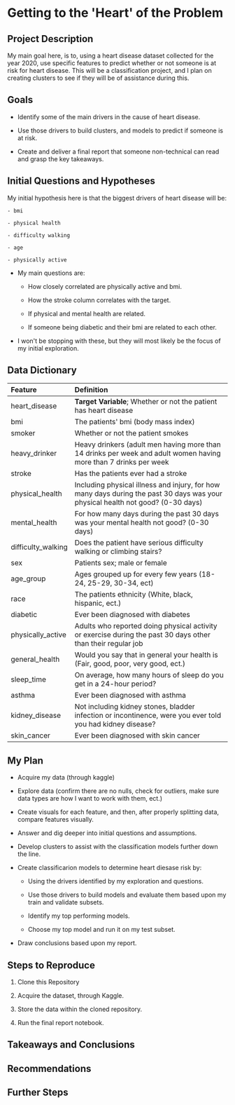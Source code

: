 # Getting to the 'Heart' of the Problem


## Project Description


My main goal here, is to, using a heart disease dataset collected for the year 2020, use specific features to predict whether or not someone is at risk for heart disease. This will be a classification project, and I plan on creating clusters to see if they will be of assistance during this. 


## Goals


- Identify some of the main drivers in the cause of heart disease.

- Use those drivers to build clusters, and models to predict if someone is at risk.

- Create and deliver a final report that someone non-technical can read and grasp the key takeaways.


## Initial Questions and Hypotheses


My initial hypothesis here is that the biggest drivers of heart disease will be:

    - bmi
    
    - physical health
    
    - difficulty walking
    
    - age
    
    - physically active

- My main questions are:

    - How closely correlated are physically active and bmi.
    
    - How the stroke column correlates with the target.
    
    - If physical and mental health are related.
    
    - If someone being diabetic and their bmi are related to each other.
        
- I won't be stopping with these, but they will most likely be the focus of my initial exploration.


## Data Dictionary


|Feature|Definition|
|:----------|:-------------|
|heart_disease|**Target Variable**; Whether or not the patient has heart disease|
|bmi|The patients' bmi (body mass index)|
|smoker|Whether or not the patient smokes|
|heavy_drinker|Heavy drinkers (adult men having more than 14 drinks per week and adult women having more than 7 drinks per week|
|stroke|Has the patients ever had a stroke|
|physical_health|Including physical illness and injury, for how many days during the past 30 days was your physical health not good? (0-30 days)|
|mental_health|For how many days during the past 30 days was your mental health not good? (0-30 days)|
|difficulty_walking|Does the patient have serious difficulty walking or climbing stairs?|
|sex|Patients sex; male or female|
|age_group|Ages grouped up for every few years (18-24, 25-29, 30-34, ect)|
|race|The patients ethnicity (White,  black, hispanic, ect.)|
|diabetic|Ever been diagnosed with diabetes|
|physically_active|Adults who reported doing physical activity or exercise during the past 30 days other than their regular job|
|general_health|Would you say that in general your health is (Fair, good, poor, very good, ect.)|
|sleep_time|On average, how many hours of sleep do you get in a 24-hour period?|
|asthma|Ever been diagnosed with asthma|
|kidney_disease|Not including kidney stones, bladder infection or incontinence, were you ever told you had kidney disease?|
|skin_cancer|Ever been diagnosed with skin cancer|


## My Plan


- Acquire my data (through kaggle)

- Explore data (confirm there are no nulls, check for outliers, make sure data types are how I want to work with them, ect.)

- Create visuals for each feature, and then, after properly splitting data, compare features visually.

- Answer and dig deeper into initial questions and assumptions.

- Develop clusters to assist with the classification models further down the line. 

- Create classificarion models to determine heart diesase risk by:

    - Using the drivers identified by my exploration and questions.
    
    - Use those drivers to build models and evaluate them based upon my train and validate subsets. 
    
    - Identify my top performing models.
    
    - Choose my top model and run it on my test subset.
    
- Draw conclusions based upon my report.


## Steps to Reproduce


1. Clone this Repository

2. Acquire the dataset, through Kaggle.

3. Store the data within the cloned repository.

4. Run the final report notebook.


## Takeaways and Conclusions


## Recommendations


## Further Steps

